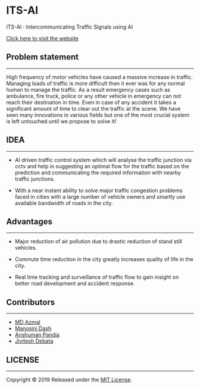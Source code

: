 # ITS-AI
ITS-AI : Intercommunicating Traffic Signals using AI

[Click here to visit the website](http://azmal.co.in/ITS-AI)

## Problem statement
---
High frequency of motor vehicles have caused a massive increase in traffic. Managing loads of traffic is more difficult then it ever was for any normal human to manage the traffic. As a result emergency cases such as ambulance, fire truck, police or any other vehicle in emergency can not reach their destination in time. Even in case of any accident it takes a significant amount of time to clear out the traffic at the scene. We have seen many innovations in various fields but one of the most crucial system is left untouched until we propose to solve it!

## IDEA
---
* AI driven traffic control system which will analyse the traffic junction via cctv and help in suggesting an optimal flow for the traffic based on the prediction and communicating the required information with nearby traffic junctions.

* With a near instant ability to solve major traffic congestion problems faced in cities with a large number of vehicle owners and smartly use available bandwidth of roads in the city.

## Advantages
---
* Major reduction of air pollution due to drastic reduction of stand still vehicles.

* Commute time reduction in the city greatly increases quality of life in the city.

* Real time tracking and surveillance of traffic flow to gain insight on better road development and accident response.

## Contributors
---
* [MD Azmal](http://azmal.me)
* [Manosini Dash](https://varsha-mano.github.io)
* [Anshuman Pandia](https://aman-pandia.github.io)
* [Jivitesh Debata](https://github.com/JiviteshDebata)

## LICENSE 
---

Copyright © 2019 Released under the [MIT License](LICENSE).
